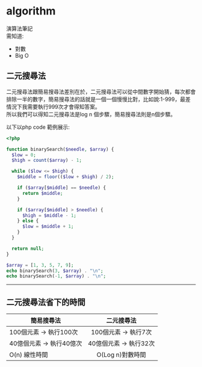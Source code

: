 # algorithm
演算法筆記 </br>
需知道:
* 對數
* Big O

## 二元搜尋法
二元搜尋法跟簡易搜尋法差別在於，二元搜尋法可以從中間數字開始猜，每次都會排除一半的數字，簡易搜尋法的話就是一個一個慢慢比對，比如說:1-999，最差情況下我需要執行999次才會得知答案。</br>
所以我們可以得知二元搜尋法是log n 個步驟，簡易搜尋法則是n個步驟。</br>

以下以php code 範例展示:

```php
<?php

function binarySearch($needle, $array) {
  $low = 0;
  $high = count($array) - 1;

  while ($low <= $high) {
    $middle = floor(($low + $high) / 2);

    if ($array[$middle] == $needle) {
      return $middle;
    }

    if ($array[$middle] > $needle) {
      $high = $middle - 1;
    } else {
      $low = $middle + 1;
    }
  }

  return null;
}

$array = [1, 3, 5, 7, 9];
echo binarySearch(3, $array) . "\n";
echo binarySearch(-1, $array) . "\n";
```
---
## 二元搜尋法省下的時間
| 簡易搜尋法        | 二元搜尋法   
| ------------- |:-------------:|
| 100個元素 -> 執行100次| 100個元素 -> 執行7次      
| 40億個元素 -> 執行40億次        | 40億個元素 -> 執行32次      
| O(n) 線性時間      | O(Log n)對數時間    
